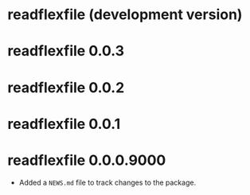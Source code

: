 # readflexfile (development version)

# readflexfile 0.0.3

# readflexfile 0.0.2

# readflexfile 0.0.1

# readflexfile 0.0.0.9000

* Added a `NEWS.md` file to track changes to the package.
